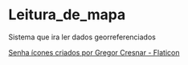 # Leitura_de_mapa
Sistema que ira ler dados georreferenciados

<a href="https://www.flaticon.com/br/icones-gratis/senha" title="senha ícones">Senha ícones criados por Gregor Cresnar - Flaticon</a>